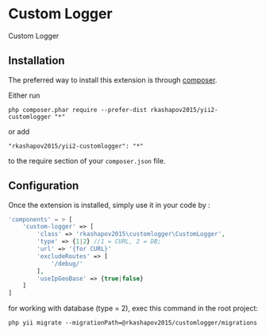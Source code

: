 Custom Logger
=============
Custom Logger

Installation
------------

The preferred way to install this extension is through [composer](http://getcomposer.org/download/).

Either run

```
php composer.phar require --prefer-dist rkashapov2015/yii2-customlogger "*"
```

or add

```
"rkashapov2015/yii2-customlogger": "*"
```

to the require section of your `composer.json` file.


Configuration
-----

Once the extension is installed, simply use it in your code by  :

```php
'components' = > [
    'custom-logger' => [
        'class' => 'rkashapov2015\customlogger\CustomLogger',
        'type' => {1|2} //1 = CURL, 2 = DB;
        'url' => '{for CURL}'
        'excludeRoutes' => [
            '/debug/'
        ],
        'useIpGeoBase' => {true|false}
    ]
]
```

for working with database (type = 2), exec this command in the root project: 
```
php yii migrate --migrationPath=@rkashapov2015/customlogger/migrations
```
